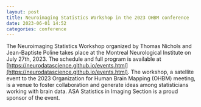 ```yaml
---
layout: post
title: Neuroimaging Statistics Workshop in the 2023 OHBM conference
date: 2023-06-01 14:52 
categories: conference
---
```


The Neuroimaging Statistics Workshop organized by Thomas Nichols and Jean-Baptiste Poline  takes place at the Montreal Neurological Institute on July 27th, 2023. The schedule and full program is available at [https://neurodatascience.github.io/events.html](https://neurodatascience.github.io/events.html). The workshop, a satellite event to the 2023 Organization for Human Brain Mapping (OHBM) meeting, is a venue to foster collaboration and generate ideas among statisticians working with brain data.  ASA Statistics in Imaging Section is a proud sponsor of the event.